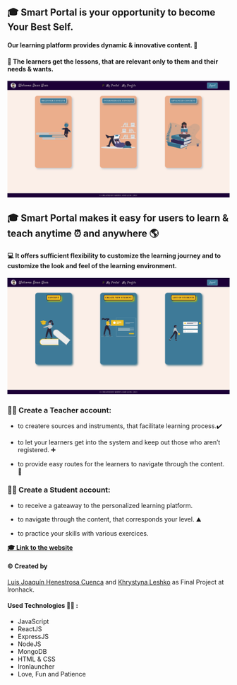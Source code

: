 ## &#127891; Smart Portal is your opportunity to become Your Best Self.

#### Our learning platform provides dynamic & innovative content. &#128214;

#### &#128221; The learners get the lessons, that are relevant only to them and their needs & wants.

![portalPage](/img/portal-img-readme.png)

## &#127891; Smart Portal makes it easy for users to learn & teach anytime &#9200; and anywhere &#127758;

#### &#128187; It offers sufficient flexibility to customize the learning journey and to customize the look and feel of the learning environment.

![portalExample](/img/readme-img2.png)

### &#129489;&#8205;&#127979; Create a Teacher account:

- to createre sources and instruments, that facilitate learning process.:heavy_check_mark:

- to let your learners get into the system and keep out those who aren’t registered. :heavy_plus_sign:

- to provide easy routes for the learners to navigate through the content. &#129517;

### &#128104;&#8205;&#127891; Create a Student account:

- to receive a gateaway to the personalized learning platform.

- to navigate through the content, that corresponds your level. &#9968;&#65039;

- to practice your skills with various exercices.

**[ &#127891; Link to the website](https://smart-portal.netlify.app/)**

#### :copyright: Created by

[Luis Joaquín Henestrosa Cuenca](https://github.com/luisjhc)
and
[Khrystyna Leshko](https://github.com/KhrystynaLeshko)
as Final Project at Ironhack.

#### Used Technologies &#129489;&#8205;&#128187; :

- JavaScript
- ReactJS
- ExpressJS
- NodeJS
- MongoDB
- HTML & CSS
- Ironlauncher
- Love, Fun and Patience
